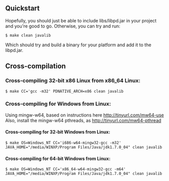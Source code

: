 ## Quickstart

Hopefully, you should just be able to include libs/libpd.jar in your project and
you're good to go. Otherwise, you can try and run:

    $ make clean javalib

Which should try and build a binary for your platform and add it to the libpd.jar.

## Cross-compilation

### Cross-compiling 32-bit x86 Linux from x86_64 Linux:

    $ make CC='gcc -m32' PDNATIVE_ARCH=x86 clean javalib

### Cross-compiling for Windows from Linux:

Using mingw-w64, based on instructions here http://tinyurl.com/mw64-use
Also, install the mingw-w64 pthreads, as http://tinyurl.com/mw64-pthread

#### Cross-compiling for 32-bit Windows from Linux:

    $ make OS=Windows_NT CC='i686-w64-mingw32-gcc -m32' JAVA_HOME="/media/WINXP/Program Files/Java/jdk1.7.0_04" clean javalib

#### Cross-compiling for 64-bit Windows from Linux:

    $ make OS=Windows_NT CC='x86_64-w64-mingw32-gcc -m64' JAVA_HOME="/media/WINXP/Program Files/Java/jdk1.7.0_04" clean javalib

